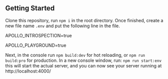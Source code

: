 ## Getting Started

Clone this repository, run `npm i` in the root directory. Once finished, create a new file name `.env` and put the following line in the file.

APOLLO_INTROSPECTION=true

APOLLO_PLAYGROUND=true

Next, in the console run `npm build:dev` for hot reloading, or `npm run build:pro` for production.
In a new console window, run: `npm run start:env` this will start the actual server, and you can now see your server running at http://localhost:4000/
